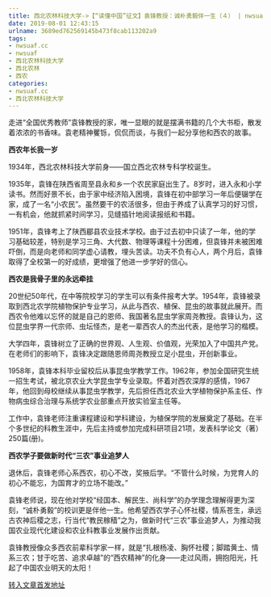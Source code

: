 ```yaml
---
title: 西北农林科技大学->【“读懂中国”征文】袁锋教授：诚朴勇毅伴一生（４） | nwsuaf.cc
date: 2019-08-01 12:43:15
urlname: 3689ed762569145b473f8cab113202a9
tags: 
- nwsuaf.cc
- nwsuaf
- 西北农林科技大学
- 西北农林
- 西农
categories:
- nwsuaf.cc
- 西北农林科技大学
---
```



走进“全国优秀教师”袁锋教授的家，唯一显眼的就是摆满书籍的几个大书柜，散发着浓浓的书香味。袁老精神矍铄，侃侃而谈，与我们一起分享他和西农的故事。

**西农年长我一岁**

1934年，西北农林科技大学前身——国立西北农林专科学校诞生。

1935年，袁锋在陕西省周至县永和乡一个农民家庭出生了。8岁时，进入永和小学读书。然而好景不长，由于家中经济陷入困境，袁锋在初中部学习一年后便辍学在家，成了一名“小农民”。虽然要干的农活很多，但由于养成了认真学习的好习惯，一有机会，他就抓紧时间学习，见缝插针地阅读报纸和书籍。

1951年，袁锋考上了陕西郿县农业技术学校。由于过去初中只读了一年，他的学习基础较差，特别是学习三角、大代数、物理等课程十分困难，但袁锋并未被困难吓倒，而是向老师和同学虚心请教，埋头苦读。功夫不负有心人，两个月后，袁锋取得了全校第一的好成绩，更增强了他进一步学好的信心。

**西农是我骨子里的永远牵挂**

20世纪50年代，在中等院校学习的学生可以有条件报考大学。1954年，袁锋被录取到西北农学院植物保护专业学习，从此与西农、植保、昆虫的故事就此展开。而西农令他难以忘怀的就是自己的恩师、我国著名昆虫学家周尧教授。袁锋认为，这位昆虫学界一代宗师、虫坛怪杰，是老一辈西农人的杰出代表，是他学习的楷模。

大学四年，袁锋树立了正确的世界观、人生观、价值观，光荣加入了中国共产党。在老师们的影响下，袁锋决定跟随恩师周尧教授立足小昆虫，开创新事业。

1958年，袁锋本科毕业留校后从事昆虫学教学工作。1962年，参加全国研究生统一招生考试，被北京农业大学昆虫学专业录取。怀着对西农深厚的感情，1967年，他回到母校继续从事昆虫学教学，先后担任西北农业大学植物保护系主任、作物病虫综合治理与系统学农业部重点开放实验室主任等。

工作中，袁锋老师注重课程建设和学科建设，为植保学院的发展奠定了基础。在半个多世纪的科教生涯中，先后主持或参加完成科研项目21项，发表科学论文（著）250篇(册)。

**西农学子要做新时代“三农”事业追梦人**

退休后，袁锋老师心系西农，初心不改，奖掖后学。“不管什么时候，为党育人的初心不能忘，为国育才的立场不能改。”

袁锋老师说，现在他对学校“经国本、解民生、尚科学”的办学理念理解得更为深刻，“诚朴勇毅”的校训更是伴他一生。他希望西农学子心怀社稷，情系苍生，承远古农神后稷之志，行当代“教民稼穑”之为，做新时代“三农”事业追梦人，为推动我国农业现代化建设和农业科教事业发展作出贡献。

袁锋教授像众多西农前辈科学家一样，就是“扎根杨凌、胸怀社稷；脚踏黄土、情系三农；甘于吃苦、追求卓越”的“西农精神”的化身——走过风雨，拥抱阳光，托起了中国农业明天的太阳！





[转入文章首发地址](https://news.nwsuaf.edu.cn/xnxw/91017.htm)